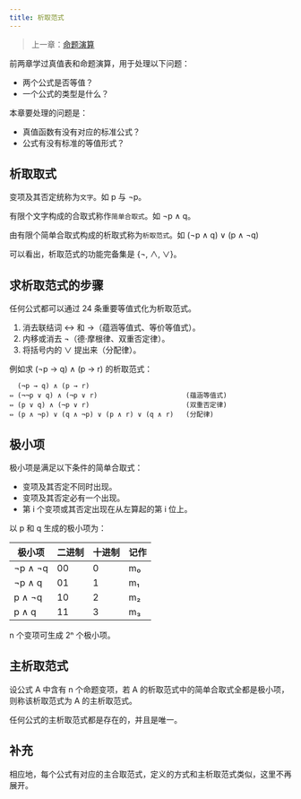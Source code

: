 ```yaml
---
title: 析取范式
---
```


> 上一章：[命题演算](/logic/propositional-calculus)

前两章学过真值表和命题演算，用于处理以下问题：

- 两个公式是否等值？
- 一个公式的类型是什么？

本章要处理的问题是：

- 真值函数有没有对应的标准公式？
- 公式有没有标准的等值形式？

## 析取取式

变项及其否定统称为`文字`。如 p 与 ¬p。

有限个文字构成的合取式称作`简单合取式`。如 ¬p ∧ q。

由有限个简单合取式构成的析取式称为`析取范式`。如 (¬p ∧ q) ∨ (p ∧ ¬q)

可以看出，析取范式的功能完备集是 {¬, ∧, ∨}。

## 求析取范式的步骤

任何公式都可以通过 24 条重要等值式化为析取范式。

1. 消去联结词 ↔ 和 →（蕴涵等值式、等价等值式）。
2. 内移或消去 ¬（德·摩根律、双重否定律）。
3. 将括号内的 ∨ 提出来（分配律）。

例如求 (¬p → q) ∧ (p → r) 的析取范式：

```
  (¬p → q) ∧ (p → r)
⇔ (¬¬p ∨ q) ∧ (¬p ∨ r)                      (蕴涵等值式)
⇔ (p ∨ q) ∧ (¬p ∨ r)                        (双重否定律)
⇔ (p ∧ ¬p) ∨ (q ∧ ¬p) ∨ (p ∧ r) ∨ (q ∧ r)   (分配律)
```

## 极小项

极小项是满足以下条件的简单合取式：

- 变项及其否定不同时出现。
- 变项及其否定必有一个出现。
- 第 i 个变项或其否定出现在从左算起的第 i 位上。

以 p 和 q 生成的极小项为：

| 极小项   | 二进制 | 十进制 | 记作 |
|---------|-------|-------|-----|
| ¬p ∧ ¬q | 00    | 0     | m₀  |
| ¬p ∧ q  | 01    | 1     | m₁  |
| p ∧ ¬q  | 10    | 2     | m₂  |
| p ∧ q   | 11    | 3     | m₃  |

n 个变项可生成 2ⁿ 个极小项。

## 主析取范式

设公式 A 中含有 n 个命题变项，若 A 的析取范式中的简单合取式全都是极小项，则称该析取范式为 A 的主析取范式。

任何公式的主析取范式都是存在的，并且是唯一。

## 补充

相应地，每个公式有对应的主合取范式，定义的方式和主析取范式类似，这里不再展开。